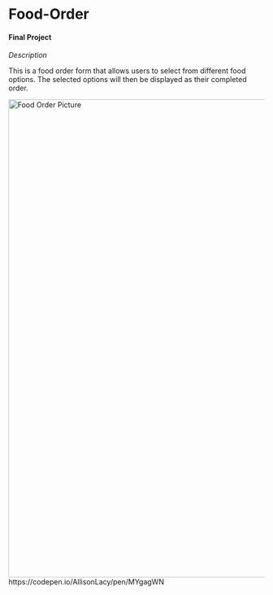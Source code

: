 # Food-Order
<h4> Final Project</h4>
<em>Description</em>
<p></p>This is a food order form that allows users to select from different food options. The selected options will then be displayed as their completed order.</p>
<img width="941" alt="Food Order Picture" src="https://github.com/user-attachments/assets/886aaa4e-e179-4409-9373-ec6bf6fec816">
https://codepen.io/AllisonLacy/pen/MYgagWN
